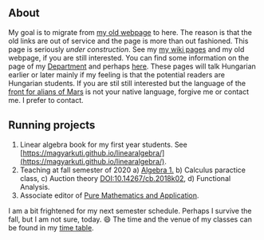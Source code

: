## About
My goal is to migrate from [my old webpage](http://web.uni-corvinus.hu/magyarkuti/) to here.
The reason is that the old links are out of service and the page is more than out fashioned.
This page is seriously *under construction*. 
See my [my wiki pages](http://146.110.110.35/mediawiki/index.php/Main_Page) and my old webpage, if you are still interested.
You can find some information on the page of my [Department](http://web.uni-corvinus.hu/math/) and perhaps [here](https://www.uni-corvinus.hu/fooldal/egyetemunkrol/tanszekek/matematika-tanszek/).
These pages will talk Hungarian earlier or later mainly if my feeling is that the potential readers are Hungarian students. 
If you are stil still interested but the language of the [front for alians of Mars](https://en.wikipedia.org/wiki/The_Martians_(scientists)) is not your native language, forgive me or contact me. I prefer to contact.

## Running projects
1. Linear algebra book for my first year students. See [https://magyarkuti.github.io/linearalgebra/](https://magyarkuti.github.io/linearalgebra/).
2. Teaching at fall semester of 2020
  a) [Algebra 1.](https://magyarkuti.github.io/algebra-1/)
  b) Calculus paractice class,
  c) Auction theory [DOI:10.14267/cb.2018k02](http://unipub.lib.uni-corvinus.hu/3651/),
  d) Functional Analysis.
3. Associate editor of [Pure Mathematics and Application](https://content.sciendo.com/configurable/contentpage/journals$002fpuma$002fpuma-overview.xml?tab_body=overview).

I am a bit frightened for my next semester schedule. Perhaps I survive the fall, but I am not sure, today. 😄
The time and the venue of my classes can be found in my [time table](https://calendar.google.com/calendar/embed?src=q3p3rt597a1cdvf2ulafbdpbio%40group.calendar.google.com&ctz=Europe%2FBudapest).
